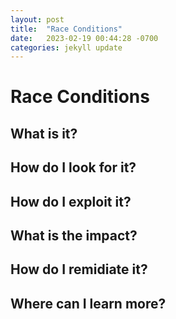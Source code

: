 ```yaml
---
layout: post
title:  "Race Conditions"
date:   2023-02-19 00:44:28 -0700
categories: jekyll update
---
```


# **Race Conditions**

## What is it?

## How do I look for it?

## How do I exploit it?

## What is the impact?

## How do I remidiate it?

## Where can I learn more?